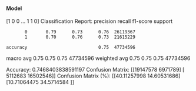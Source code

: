 #### Model
[1 0 0 ... 1 1 0]
Classification Report:
              precision    recall  f1-score   support

           0       0.79      0.73      0.76  26119367
           1       0.70      0.76      0.73  21615229

    accuracy                           0.75  47734596
   macro avg       0.75      0.75      0.75  47734596
weighted avg       0.75      0.75      0.75  47734596

Accuracy: 0.7468403838591197
Confusion Matrix:
[[19147578  6971789]
 [ 5112683 16502546]]
Confusion Matrix (%):
[[40.11257998 14.60531686]
 [10.71064475 34.5714584 ]]
